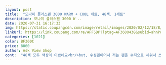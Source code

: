 ```yaml
---
layout: post 
title:  "모나미 플러스펜 3000 WARM + COOL 세트, 48색, 1세트" 
description: 모나미 플러스펜 3000 W ..
date: 2020-07-31 16:17:33 
img: https://static.coupangcdn.com/image/retail/images/2020/02/12/18/8/9533603e-5524-44d6-890b-d615d26e0459.jpg 
linkUrl: https://link.coupang.com/re/AFFSDP?lptag=AF3600438&subid=ahnPublicAsk&pageKey=1270666477&itemId=2275225096&vendorItemId=70272405046&traceid=V0-113-31c86e453318cb30 
categories: [1021] 
color: BF360C 
price: 8060 
author: Ask View Shop 
cont:  "48색 모두 색상이 이쁘네요<br/>but, 수성펜이어서 저는 펜을 수직으로 세워서 쓰는데 튀더라고요 ㅠㅠ 그리고 펜에 색깔 스티커가 잘 안붙어있어서 붙여야합니다<br/>감사합니다<br/>그래도 자주 그러는 것도 아니고 조심히 사용하면 되는거라 ㅎㅎ전 만족해요 !!<br/>단점은 잉크가 튀듯이 번질때가 있다는 거에요.<br/><br/>동영상보고 열심히 연습하고 있어요<br/>모나미 수성펜의 얇은 펜촉을 굉장히 좋아했었는데 이렇게 다양한 색상으로 파는 걸 알고나서 바로 구매했어요.<br/> 가격비교해보니 쿠팡이 가장 저렴한 것 같더라구요.<br/><br/>배워볼까하고 구매했어요ㅋㅋ<br/>색깔도  개성있고 걍 이뻐죽겠어요 ㅠㅠ<br/>수채패드 300g 써야하드라구요ㅋㅋㅋ<br/>예쁘게 빨간색 끈으로 둘러온 모나미펜<br/>요즘 플러스펜수채화그리기에 꽂혀서<br/>이정도쯤야<br/>일반적으로 알고있는 모나미수성펜 느낌이구요.<br/> 색깔이 다양하고 예뻐요.<br/> 아직 물붓이랑 섞어 써보지는 않았지만 같이 사용해서 수채화느낌도 내보고 싶네요<br/>전문가만 잘되는건가 포기하려고하는데<br/>첨에 종이를 200g사서 그리는데 수채화 표현이 안되서<br/>펜으로 이렇게 행복할 수 있다구요?<br/>플러스펜으로 취미생활 잼있게 하고 있어요^^<br/>" 
---
```


